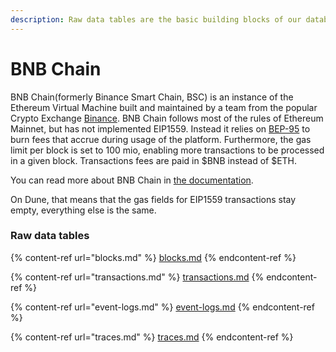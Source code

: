 ```yaml
---
description: Raw data tables are the basic building blocks of our database.
---
```


# BNB Chain

BNB Chain(formerly Binance Smart Chain, BSC) is an instance of the Ethereum Virtual Machine built and maintained by a team from the popular Crypto Exchange [Binance](https://binance.com/).
BNB Chain follows most of the rules of Ethereum Mainnet, but has not implemented EIP1559. Instead it relies on [BEP-95](https://github.com/bnb-chain/BEPs/blob/master/BEP95.md) to burn fees that accrue during usage of the platform. Furthermore, the gas limit per block is set to 100 mio, enabling more transactions to be processed in a given block. Transactions fees are paid in \$BNB instead of \$ETH. 

You can read more about BNB Chain in [the documentation](https://docs.bnbchain.org/docs/bnbIntro).

On Dune, that means that the gas fields for EIP1559 transactions stay empty, everything else is the same.


### Raw data tables

{% content-ref url="blocks.md" %}
[blocks.md](blocks.md)
{% endcontent-ref %}

{% content-ref url="transactions.md" %}
[transactions.md](transactions.md)
{% endcontent-ref %}

{% content-ref url="event-logs.md" %}
[event-logs.md](event-logs.md)
{% endcontent-ref %}

{% content-ref url="traces.md" %}
[traces.md](traces.md)
{% endcontent-ref %}
